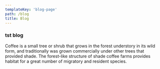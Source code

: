 ```yaml
---
templateKey: 'blog-page'
path: /blog
title: Blog
---
```


### tst blog

Coffee is a small tree or shrub that grows in the forest understory in its wild form, and traditionally was grown commercially under other trees that provided shade. The forest-like structure of shade coffee farms provides habitat for a great number of migratory and resident species.
